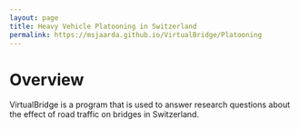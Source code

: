```yaml
---
layout: page
title: Heavy Vehicle Platooning in Switzerland
permalink: https://msjaarda.github.io/VirtualBridge/Platooning
---
```


# Overview

VirtualBridge is a program that is used to answer research questions about the effect of road traffic on bridges in Switzerland.
